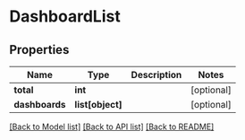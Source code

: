 # DashboardList

## Properties
Name | Type | Description | Notes
------------ | ------------- | ------------- | -------------
**total** | **int** |  | [optional] 
**dashboards** | **list[object]** |  | [optional] 

[[Back to Model list]](../README.md#documentation-for-models) [[Back to API list]](../README.md#documentation-for-api-endpoints) [[Back to README]](../README.md)


